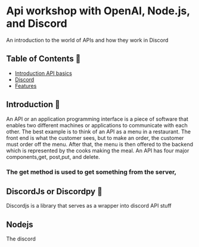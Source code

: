 # Api workshop with OpenAI, Node.js, and Discord
An introduction to the world of APIs and how they work in Discord
## Table of Contents 🤖
- [Introduction API basics](#Introduction)
- [Discord](#usage)
- [Features](#features)


## Introduction 🫡
An API or an application programming interface is a piece of software that enables two different machines or applications to communicate with each other. The best example is to think of an API as a menu in a restaurant. The front end is what the customer sees, but to make an order, the customer must order off the menu. After that, the menu is then offered to the backend which is represented by the cooks making the meal. An API has four major components,get, post,put, and delete. 
### The get method is used to get something from the server,

## DiscordJs or Discordpy  🫡
Discordjs is a library that serves as a wrapper into discord API stuff
## Nodejs
The discord 

